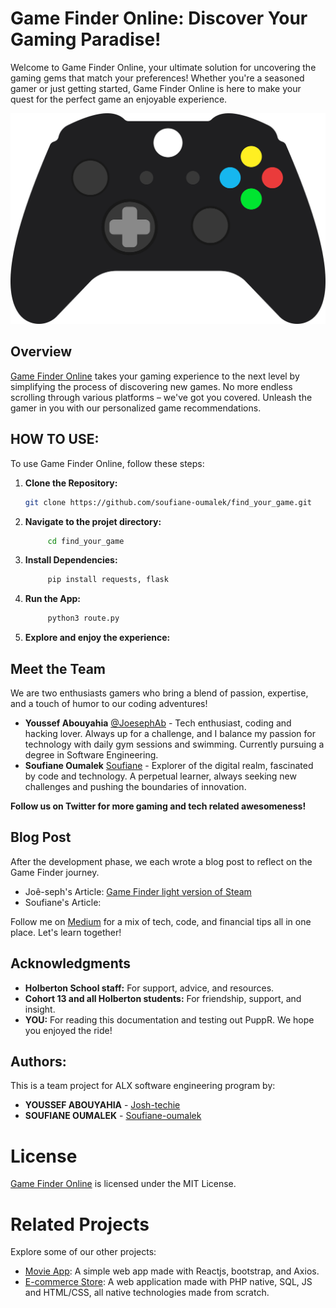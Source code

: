 # Game Finder Online: Discover Your Gaming Paradise!

Welcome to Game Finder Online, your ultimate solution for uncovering the gaming gems that match your preferences! Whether you're a seasoned gamer or just getting started, Game Finder Online is here to make your quest for the perfect game an enjoyable experience.

![Alt text](./app/static/images/gamepad.png)

## Overview

[Game Finder Online](https://game-finder-one.vercel.app/) takes your gaming experience to the next level by simplifying the process of discovering new games. No more endless scrolling through various platforms – we've got you covered. Unleash the gamer in you with our personalized game recommendations.

## HOW TO USE:
To use Game Finder Online, follow these steps:

1. **Clone the Repository:**
   ```bash
   git clone https://github.com/soufiane-oumalek/find_your_game.git
   ```
2. **Navigate to the projet directory:**
   ```bash
        cd find_your_game
   ```
3. **Install Dependencies:**
   ```bash
        pip install requests, flask
   ```
4. **Run the App:**
   ```bash
        python3 route.py
   ```

5. **Explore and enjoy the experience:**

## Meet the Team
We are two enthusiasts gamers who bring a blend of passion, expertise, and a touch of humor to our coding adventures!

- **Youssef Abouyahia** [@JoesephAb](https://twitter.com/JoesephAb) - Tech enthusiast, coding and hacking lover. Always up for a challenge, and I balance my passion for technology with daily gym sessions and swimming. Currently pursuing a degree in Software Engineering.
- **Soufiane Oumalek**  [Soufiane](https://twitter.com/JoesephAb) - Explorer of the digital realm, fascinated by code and technology. A perpetual learner, always seeking new challenges and pushing the boundaries of innovation.

**Follow us on Twitter for more gaming and tech related awesomeness!**

## Blog Post
After the development phase, we each wrote a blog post to reflect on the Game Finder journey.

- Joê-seph's Article: [Game Finder light version of Steam](https://medium.com/@Joe-seph/game-finder-light-version-of-steam-c579916d5acc)
- Soufiane's Article: [](https://medium.com/@calimerobeats3/871bf321977d)

Follow me on [Medium](https://medium.com/@Joe-seph) for a mix of tech, code, and financial tips all in one place. Let's learn together!

## Acknowledgments

- **Holberton School staff:** For support, advice, and resources.
- **Cohort 13 and all Holberton students:** For friendship, support, and insight.
- **YOU:** For reading this documentation and testing out PuppR. We hope you enjoyed the ride!

## Authors:

This is a team project for ALX software engineering program by:

- **YOUSSEF ABOUYAHIA** - [Josh-techie](https://github.com/Josh-techie)
- **SOUFIANE OUMALEK** - [Soufiane-oumalek](https://github.com/soufiane-oumalek)

# License

[Game Finder Online](https://game-finder-one.vercel.app/) is licensed under the MIT License.

# Related Projects

Explore some of our other projects:

- [Movie App](https://github.com/Josh-techie/Movie_App): A simple web app made with Reactjs, bootstrap, and Axios.
- [E-commerce Store](https://github.com/Josh-techie/ecomm): A web application made with PHP native, SQL, JS and HTML/CSS, all native technologies made from scratch.



